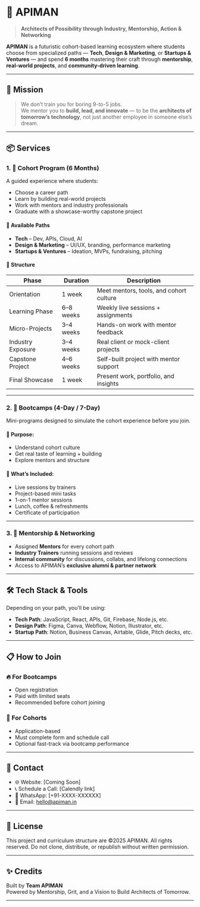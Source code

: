 # 🧠 APIMAN

> **Architects of Possibility through Industry, Mentorship, Action & Networking**

**APIMAN** is a futuristic cohort-based learning ecosystem where students choose from specialized paths — **Tech**, **Design & Marketing**, or **Startups & Ventures** — and spend **6 months** mastering their craft through **mentorship**, **real-world projects**, and **community-driven learning**.

---

## 🚀 Mission

> We don’t train you for boring 9-to-5 jobs.  
> We mentor you to **build, lead, and innovate** — to be the **architects of tomorrow’s technology**, not just another employee in someone else’s dream.

---

## 📦 Services

### 1. 🧭 **Cohort Program (6 Months)**

A guided experience where students:
- Choose a career path
- Learn by building real-world projects
- Work with mentors and industry professionals
- Graduate with a showcase-worthy capstone project

#### 💼 Available Paths
- **Tech** – Dev, APIs, Cloud, AI
- **Design & Marketing** – UI/UX, branding, performance marketing
- **Startups & Ventures** – Ideation, MVPs, fundraising, pitching

#### 📌 Structure
| Phase | Duration | Description |
|-------|----------|-------------|
| Orientation | 1 week | Meet mentors, tools, and cohort culture |
| Learning Phase | 6–8 weeks | Weekly live sessions + assignments |
| Micro-Projects | 3–4 weeks | Hands-on work with mentor feedback |
| Industry Exposure | 3–4 weeks | Real client or mock-client projects |
| Capstone Project | 4–6 weeks | Self-built project with mentor support |
| Final Showcase | 1 week | Present work, portfolio, and insights |

---

### 2. 🧪 **Bootcamps (4-Day / 7-Day)**

Mini-programs designed to simulate the cohort experience before you join.

#### 🎯 Purpose:
- Understand cohort culture
- Get real taste of learning + building
- Explore mentors and structure

#### 🎁 What’s Included:
- Live sessions by trainers
- Project-based mini tasks
- 1-on-1 mentor sessions
- Lunch, coffee & refreshments
- Certificate of participation

---

### 3. 💬 **Mentorship & Networking**

- Assigned **Mentors** for every cohort path
- **Industry Trainers** running sessions and reviews
- **Internal community** for discussions, collabs, and lifelong connections
- Access to APIMAN’s **exclusive alumni & partner network**

---

## 🛠 Tech Stack & Tools

Depending on your path, you’ll be using:
- **Tech Path**: JavaScript, React, APIs, Git, Firebase, Node.js, etc.
- **Design Path**: Figma, Canva, Webflow, Notion, Illustrator, etc.
- **Startup Path**: Notion, Business Canvas, Airtable, Glide, Pitch decks, etc.

---

## 📋 How to Join

### 🔥 For Bootcamps
- Open registration
- Paid with limited seats
- Recommended before cohort joining

### 🚀 For Cohorts
- Application-based
- Must complete form and schedule call
- Optional fast-track via bootcamp performance

---

## 💬 Contact

- 🌐 Website: [Coming Soon]
- 📞 Schedule a Call: [Calendly link]
- 💬 WhatsApp: [+91-XXXX-XXXXXX]
- 📩 Email: hello@apiman.in

---

## 🧾 License

This project and curriculum structure are ©2025 APIMAN. All rights reserved. Do not clone, distribute, or republish without written permission.

---

## ✨ Credits

Built by **Team APIMAN**  
Powered by Mentorship, Grit, and a Vision to Build Architects of Tomorrow.

---
